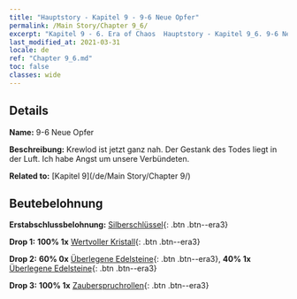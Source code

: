 ```yaml
---
title: "Hauptstory - Kapitel 9 - 9-6 Neue Opfer"
permalink: /Main Story/Chapter 9_6/
excerpt: "Kapitel 9 - 6. Era of Chaos  Hauptstory - Kapitel 9_6. 9-6 Neue Opfer"
last_modified_at: 2021-03-31
locale: de
ref: "Chapter 9_6.md"
toc: false
classes: wide
---
```


## Details

 **Name:** 9-6 Neue Opfer

 **Beschreibung:** Krewlod ist jetzt ganz nah. Der Gestank des Todes liegt in der Luft. Ich habe Angst um unsere Verbündeten.

 **Related to:** [Kapitel 9](/de/Main Story/Chapter 9/)

## Beutebelohnung

 **Erstabschlussbelohnung:** [Silberschlüssel](/de/Items/con_693/){: .btn .btn--era3}

 **Drop 1:** **100% 1x** [Wertvoller Kristall](/de/Items/mat_31/){: .btn .btn--era3}

 **Drop 2:** **60% 0x** [Überlegene Edelsteine](/de/Items/mat_23/){: .btn .btn--era3}, **40% 1x** [Überlegene Edelsteine](/de/Items/mat_23/){: .btn .btn--era3}

 **Drop 3:** **100% 1x** [Zauberspruchrollen](/de/Items/con_694/){: .btn .btn--era3}

